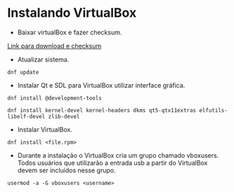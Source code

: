 # Instalando VirtualBox

* Baixar virtualBox e fazer checksum.

[Link para download e checksum](https://www.virtualbox.org/wiki/Linux_Downloads)

* Atualizar sistema.

```
dnf update
```

* Instalar Qt e SDL para VirtualBox utilizar interface gráfica.

```
dnf install @development-tools

dnf install kernel-devel kernel-headers dkms qt5-qtx11extras elfutils-libelf-devel zlib-devel
```

* Instalar VirtualBox.

```
dnf install <file.rpm>
```

* Durante a instalação o VirtualBox cria um grupo chamado vboxusers. Todos usuários que utilizarão a entrada usb a partir do VirtualBox devem ser incluídos nesse grupo.
```
usermod -a -G vboxusers <username>
```
